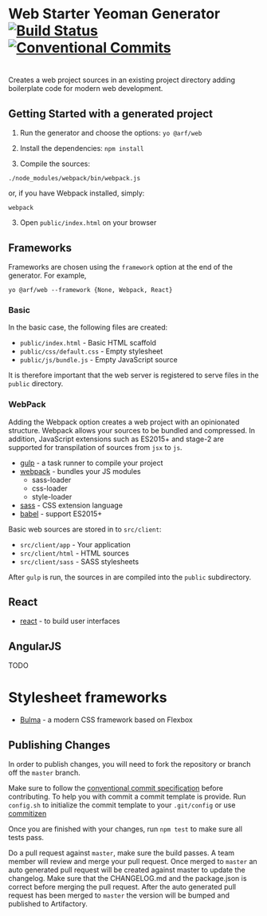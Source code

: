# Web Starter Yeoman Generator [![Build Status](https://travis.ibm.com/arf/generator-web.svg?token=ePBWPJTgR2KYCeTsit1a&branch=master)](https://travis.ibm.com/arf/generator-web) [![Conventional Commits](https://img.shields.io/badge/Conventional%20Commits-1.0.0-yellow.svg)](https://conventionalcommits.org)

# 

Creates a web project sources in an existing project directory adding boilerplate code for modern web development.

## Getting Started with a generated project

1. Run the generator and choose the options:
  `yo @arf/web`

2. Install the dependencies: 
  `npm install`

3. Compile the sources:

  `./node_modules/webpack/bin/webpack.js`
  
  or, if you have Webpack installed, simply:
  
  `webpack`
  
3. Open `public/index.html` on your browser

## Frameworks

Frameworks are chosen using the `framework` option at the end of the generator. For example,

```
yo @arf/web --framework {None, Webpack, React}
```

### Basic

In the basic case, the following files are created:

- `public/index.html` - Basic HTML scaffold
- `public/css/default.css` - Empty stylesheet
- `public/js/bundle.js` - Empty JavaScript source

It is therefore important that the web server is registered to serve files in the `public` directory.

### WebPack

Adding the Webpack option creates a web project with an opinionated structure. Webpack allows your sources to be bundled and compressed. In addition, JavaScript extensions such as ES2015+ and stage-2 are supported for transpilation of sources from `jsx` to `js`. 

- [gulp](http://gulpjs.com/) - a task runner to compile your project
- [webpack](https://webpack.github.io/) - bundles your JS modules
  - sass-loader 
  - css-loader
  - style-loader
- [sass](http://sass-lang.com/) - CSS extension language
- [babel](https://babeljs.io/) - support ES2015+

Basic web sources are stored in to `src/client`:

- `src/client/app` - Your application
- `src/client/html` - HTML sources
- `src/client/sass` - SASS stylesheets

After `gulp` is run, the sources in are compiled into the `public` subdirectory.

## React

- [react](https://facebook.github.io/react/) - to build user interfaces

## AngularJS

TODO

# Stylesheet frameworks

 - [Bulma](http://bulma.io/) - a modern CSS framework based on Flexbox


## Publishing Changes

In order to publish changes, you will need to fork the repository or branch off the `master` branch.

Make sure to follow the [conventional commit specification](https://conventionalcommits.org/) before contributing. To help you with commit a commit template is provide. Run `config.sh` to initialize the commit template to your `.git/config` or use [commitizen](https://www.npmjs.com/package/commitizen)

Once you are finished with your changes, run `npm test` to make sure all tests pass.

Do a pull request against `master`, make sure the build passes. A team member will review and merge your pull request.
Once merged to `master` an auto generated pull request will be created against master to update the changelog. Make sure that the CHANGELOG.md and the package.json is correct before merging the pull request. After the auto generated pull request has been merged to `master` the version will be bumped and published to Artifactory.